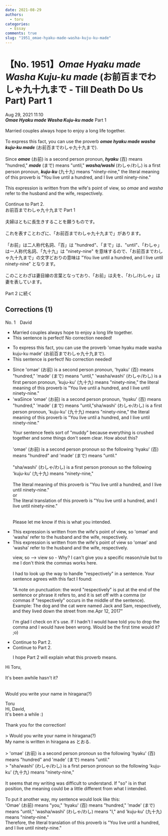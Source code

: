 ```yaml
---
date: 2021-08-29
authors:
  - toru
categories:
  - Essay
comments: true
slug: "1951_omae-hyaku-made-washa-kuju-ku-made"
---
```


# 【No. 1951】<strong><em>Omae Hyaku made Washa Kuju-ku made</em></strong> (お前百までわしゃ九十九まで - Till Death Do Us Part) Part 1
<div class="date">Aug 29, 2021 11:10</div>
<div id="post"><div id="body_show_ori">
<strong><em>Omae Hyaku made Washa Kuju-ku made</em></strong> Part 1<br/><br/>Married couples always hope to enjoy a long life together.<br/><br/>To express this fact, you can use the proverb <strong><em>omae hyaku made washa kuju-ku made</em></strong> (お前百までわしゃ九十九まで).<br/><br/>Since <strong><em>omae</em></strong> (お前) is a second person pronoun, <strong><em>hyaku</em></strong> (百) means "hundred," <strong><em>made</em></strong> (まで) means "until," <strong><em>washa/washi</em></strong> (わしゃ/わし) is a first person pronoun, <strong><em>kuju-ku</em></strong> (九十九) means "ninety-nine," the literal meaning of this proverb is "You live until a hundred, and I live until ninety-nine."<br/><br/>This expression is written from the wife's point of view, so <em>omae</em> and <em>washa</em> refer to the husband and the wife, respectively.<br/><br/>Continue to Part 2.
</div></div>

<!-- more -->

<div id="post_ja"><div id="body_show_mo">
お前百までわしゃ九十九まで Part 1<br/><br/>夫婦はともに長生きすることを願うものです。<br/><br/>これを表すことわざに、「お前百までわしゃ九十九まで」があります。<br/><br/>「お前」は二人称代名詞、「百」は "hundred"、「まで」は、"until"、「わしゃ」は一人称代名詞、「九十九」は "ninety-nine" を意味するので、「お前百までわしゃ九十九まで」の文字どおりの意味は "You live until a hundred, and I live until ninety-nine" となります。<br/><br/>このことわざは妻目線の言葉となっており、「お前」は夫を、「わし/わしゃ」は妻を表しています。<br/><br/>Part 2 に続く
</div></div>

## Corrections (1)
<div id="block"><div class="first_name"> No. 1　<span class="just_name">David</span></div><div id="block2">
<ul class="correction_field">
<li class="incorrect">Married couples always hope to enjoy a long life together.</li>
<li class="corrected perfect">This sentence is perfect! No correction needed!</li>
</ul>
<ul class="correction_field">
<li class="incorrect">To express this fact, you can use the proverb 'omae hyaku made washa kuju-ku made' (お前百までわしゃ九十九まで).</li>
<li class="corrected perfect">This sentence is perfect! No correction needed!</li>
</ul>
<ul class="correction_field">
<li class="incorrect">Since 'omae' (お前) is a second person pronoun, 'hyaku' (百) means "hundred," 'made' (まで) means "until," 'washa/washi' (わしゃ/わし) is a first person pronoun, 'kuju-ku' (九十九) means "ninety-nine," the literal meaning of this proverb is "You live until a hundred, and I live until ninety-nine."</li>
<li class="corrected correct">
 'waSince 'omae' (お前) is a second person pronoun, 'hyaku' (百) means "hundred," 'made' (まで) means "until,"sha/washi' (わしゃ/わし) is a first person pronoun, 'kuju-ku' (九十九) means "ninety-nine," the literal meaning of this proverb is "You live until a hundred, and I live until ninety-nine."
<p class="correction_comment">Your sentence feels sort of "muddy" because everything is crushed together and some things don't seem clear. How about this? <br/><br/>'omae' (お前) is a second person pronoun so the following 'hyaku' (百) means "hundred" and 'made' (まで) means "until."<br/><br/>"sha/washi' (わしゃ/わし) is a first person pronoun so the following 'kuju-ku' (九十九) means "ninety-nine,"<br/><br/>The literal meaning of this proverb is "You live until a hundred, and I live until ninety-nine."<br/>or<br/>The literal translation of this proverb is "You live until a hundred, and I live until ninety-nine."<br/><br/><br/>Please let me know if this is what you intended.</p>
</li>
</ul>
<ul class="correction_field">
<li class="incorrect">This expression is written from the wife's point of view, so 'omae' and 'washa' refer to the husband and the wife, respectively.</li>
<li class="corrected correct">
This expression is written from the wife's point of view so 'omae' and 'washa' refer to the husband and the wife, respectively.
<p class="correction_comment">view, so --&gt; view so - Why? I can't give you a specific reason/rule but to me I don't think the commas works here.<br/><br/>I had to look up the way to handle "respectively" in a sentence. Your sentence agrees with this fact I found:<br/><br/>"A note on punctuation: the word "respectively" is put at the end of the sentence or phrase it refers to, and it is set off with a comma (or commas if "respectively" occurs in the middle of the sentence). Example: The dog and the cat were named Jack and Sam, respectively, and they lived down the street from me.Apr 12, 2017"<br/><br/>I'm glad I check on it's use. If I hadn't I would have told you to drop the comma and I would have been wrong. Would be the first time would it? ;o)</p>
</li>
</ul>
<ul class="correction_field">
<li class="incorrect">Continue to Part 2.</li>
<li class="corrected correct">
Continue to Part 2.
<p class="correction_comment">I hope Part 2 will explain what this proverb means.</p>
</li>
</ul>
<p class="comment_small">
 Hi Toru,
 <br/>
 <br/>
 It's been awhile hasn't it?
 <br/>
 <br/>
 <br/>
 Would you write your name in hiragana(?)
</p>

</div><div class="name"><span class="just_name">Toru</span><br>
Hi, David, <br/>It's been a while :)<br/><br/>Thank you for the correction!<br/><br/>&gt; Would you write your name in hiragana(?)<br/>My name is written in hiragana as とおる.<br/><br/>&gt; 'omae' (お前) is a second person pronoun so the following 'hyaku' (百) means "hundred" and 'made' (まで) means "until."<br/>&gt; "sha/washi' (わしゃ/わし) is a first person pronoun so the following 'kuju-ku' (九十九) means "ninety-nine,"<br/><br/>It seems that my writing was difficult to understand. If "so" is in that position, the meaning could be a little different from what I intended.<br/><br/>To put it another way,  my sentence would look like this:<br/>'Omae' (お前) means "you," 'hyaku' (百) means "hundred," 'made' (まで) means "until," 'washa/washi' (わしゃ/わし) means "I," and 'kuju-ku' (九十九) means "ninety-nine." <br/>Therefore, the literal translation of this proverb is "You live until a hundred, and I live until ninety-nine."
</div>
</div>
